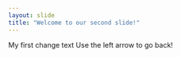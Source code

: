 ```yaml
---
layout: slide
title: "Welcome to our second slide!"
---
```

My first change text
Use the left arrow to go back!
